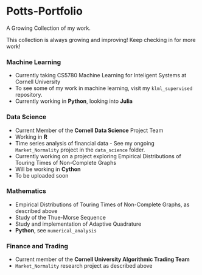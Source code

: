 # Potts-Portfolio
A Growing Collection of my work.

This collection is always growing and improving! Keep checking in for more work!

### Machine Learning
 - Currently taking CS5780 Machine Learning for Inteligent Systems at Cornell University
 - To see some of my work in machine learning, visit my `klml_supervised` repository.
 - Currently working in **Python**, looking into **Julia**
 
### Data Science
 - Current Member of the **Cornell Data Science** Project Team
  - Working in **R**
 - Time series analysis of financial data - See my ongoing `Market_Normality` project in the `data_science` folder.
 - Currently working on a project exploring Empirical Distributions of Touring Times of Non-Complete Graphs
  - Will be working in **Cython**
  - To be uploaded soon
  
### Mathematics
 - Empirical Distributions of Touring Times of Non-Complete Graphs, as described above
 - Study of the Thue-Morse Sequence
 - Study and implementation of Adaptive Quadrature
  - **Python**, see `numerical_analysis`
  
### Finance and Trading
 - Current member of the **Cornell University Algorithmic Trading Team**
 - `Market_Normality` research project as described above
